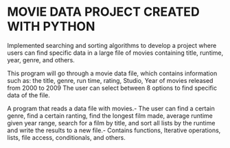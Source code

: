 # MOVIE DATA PROJECT CREATED WITH PYTHON
Implemented searching and sorting algorithms to develop a project where users can find specific data in
a large file of movies containing title, runtime, year, genre, and others.

This program will go through a movie data file, which contains information such as: the title, genre, run time, rating, Studio, Year of movies released from 2000 to 2009 The user can select between 8 options to find specific data of the file.

A program that reads a data file with movies.- The user can find a certain genre, find a certain ranting, find the longest film made, average runtime given year range, search for a film by title, and sort all lists by the runtime and write the results to a new file.- Contains functions, Iterative operations, lists, file access, conditionals, and others.
